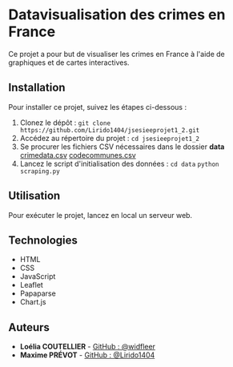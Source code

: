 # Datavisualisation des crimes en France

Ce projet a pour but de visualiser les crimes en France à l'aide de graphiques et de cartes interactives.

## Installation
Pour installer ce projet, suivez les étapes ci-dessous :
1. Clonez le dépôt : `git clone https://github.com/Lirido1404/jsesieeprojet1_2.git`
2. Accédez au répertoire du projet : `cd jsesieeprojet1_2`
3. Se procurer les fichiers CSV nécessaires dans le dossier **data**
   [crimedata.csv](https://www.data.gouv.fr/fr/datasets/bases-statistiques-communale-departementale-et-regionale-de-la-delinquance-enregistree-par-la-police-et-la-gendarmerie-nationales/#/resources/16ec626b-1a15-4512-a8ca-774921fc969e)
   [codecommunes.csv](https://www.data.gouv.fr/fr/datasets/communes-de-france-base-des-codes-postaux/#/resources/dbe8a621-a9c4-4bc3-9cae-be1699c5ff25)
4. Lancez le script d'initialisation des données : 
    `cd data`
    `python scraping.py`

## Utilisation
Pour exécuter le projet, lancez en local un serveur web.

## Technologies
- HTML
- CSS
- JavaScript
- Leaflet
- Papaparse
- Chart.js

## Auteurs
- **Loélia COUTELLIER** - [GitHub : @widfleer](https://github.com/widfleer)
- **Maxime PRÉVOT** - [GitHub : @Lirido1404](https://github.com/Lirido1404)